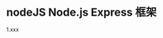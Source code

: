 <!--
 * @Descripttion: 
 * @version: 
 * @Author: wenq
 * @Date: 2020-01-01 19:55:03
 * @LastEditors  : wenq
 * @LastEditTime : 2020-01-08 22:48:03
 -->
# nodeJS Node.js Express 框架

1.xxx